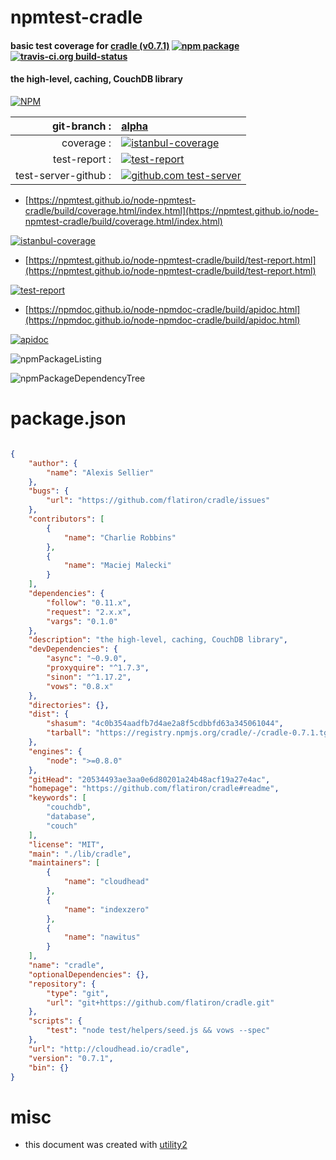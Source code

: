 # npmtest-cradle

#### basic test coverage for  [cradle (v0.7.1)](https://github.com/flatiron/cradle#readme)  [![npm package](https://img.shields.io/npm/v/npmtest-cradle.svg?style=flat-square)](https://www.npmjs.org/package/npmtest-cradle) [![travis-ci.org build-status](https://api.travis-ci.org/npmtest/node-npmtest-cradle.svg)](https://travis-ci.org/npmtest/node-npmtest-cradle)

#### the high-level, caching, CouchDB library

[![NPM](https://nodei.co/npm/cradle.png?downloads=true&downloadRank=true&stars=true)](https://www.npmjs.com/package/cradle)

| git-branch : | [alpha](https://github.com/npmtest/node-npmtest-cradle/tree/alpha)|
|--:|:--|
| coverage : | [![istanbul-coverage](https://npmtest.github.io/node-npmtest-cradle/build/coverage.badge.svg)](https://npmtest.github.io/node-npmtest-cradle/build/coverage.html/index.html)|
| test-report : | [![test-report](https://npmtest.github.io/node-npmtest-cradle/build/test-report.badge.svg)](https://npmtest.github.io/node-npmtest-cradle/build/test-report.html)|
| test-server-github : | [![github.com test-server](https://npmtest.github.io/node-npmtest-cradle/GitHub-Mark-32px.png)](https://npmtest.github.io/node-npmtest-cradle/build/app/index.html) | | build-artifacts : | [![build-artifacts](https://npmtest.github.io/node-npmtest-cradle/glyphicons_144_folder_open.png)](https://github.com/npmtest/node-npmtest-cradle/tree/gh-pages/build)|

- [https://npmtest.github.io/node-npmtest-cradle/build/coverage.html/index.html](https://npmtest.github.io/node-npmtest-cradle/build/coverage.html/index.html)

[![istanbul-coverage](https://npmtest.github.io/node-npmtest-cradle/build/screenCapture.buildCi.browser.%252Ftmp%252Fbuild%252Fcoverage.lib.html.png)](https://npmtest.github.io/node-npmtest-cradle/build/coverage.html/index.html)

- [https://npmtest.github.io/node-npmtest-cradle/build/test-report.html](https://npmtest.github.io/node-npmtest-cradle/build/test-report.html)

[![test-report](https://npmtest.github.io/node-npmtest-cradle/build/screenCapture.buildCi.browser.%252Ftmp%252Fbuild%252Ftest-report.html.png)](https://npmtest.github.io/node-npmtest-cradle/build/test-report.html)

- [https://npmdoc.github.io/node-npmdoc-cradle/build/apidoc.html](https://npmdoc.github.io/node-npmdoc-cradle/build/apidoc.html)

[![apidoc](https://npmdoc.github.io/node-npmdoc-cradle/build/screenCapture.buildCi.browser.%252Ftmp%252Fbuild%252Fapidoc.html.png)](https://npmdoc.github.io/node-npmdoc-cradle/build/apidoc.html)

![npmPackageListing](https://npmtest.github.io/node-npmtest-cradle/build/screenCapture.npmPackageListing.svg)

![npmPackageDependencyTree](https://npmtest.github.io/node-npmtest-cradle/build/screenCapture.npmPackageDependencyTree.svg)



# package.json

```json

{
    "author": {
        "name": "Alexis Sellier"
    },
    "bugs": {
        "url": "https://github.com/flatiron/cradle/issues"
    },
    "contributors": [
        {
            "name": "Charlie Robbins"
        },
        {
            "name": "Maciej Malecki"
        }
    ],
    "dependencies": {
        "follow": "0.11.x",
        "request": "2.x.x",
        "vargs": "0.1.0"
    },
    "description": "the high-level, caching, CouchDB library",
    "devDependencies": {
        "async": "~0.9.0",
        "proxyquire": "^1.7.3",
        "sinon": "^1.17.2",
        "vows": "0.8.x"
    },
    "directories": {},
    "dist": {
        "shasum": "4c0b354aadfb7d4ae2a8f5cdbbfd63a345061044",
        "tarball": "https://registry.npmjs.org/cradle/-/cradle-0.7.1.tgz"
    },
    "engines": {
        "node": ">=0.8.0"
    },
    "gitHead": "20534493ae3aa0e6d80201a24b48acf19a27e4ac",
    "homepage": "https://github.com/flatiron/cradle#readme",
    "keywords": [
        "couchdb",
        "database",
        "couch"
    ],
    "license": "MIT",
    "main": "./lib/cradle",
    "maintainers": [
        {
            "name": "cloudhead"
        },
        {
            "name": "indexzero"
        },
        {
            "name": "nawitus"
        }
    ],
    "name": "cradle",
    "optionalDependencies": {},
    "repository": {
        "type": "git",
        "url": "git+https://github.com/flatiron/cradle.git"
    },
    "scripts": {
        "test": "node test/helpers/seed.js && vows --spec"
    },
    "url": "http://cloudhead.io/cradle",
    "version": "0.7.1",
    "bin": {}
}
```



# misc
- this document was created with [utility2](https://github.com/kaizhu256/node-utility2)
